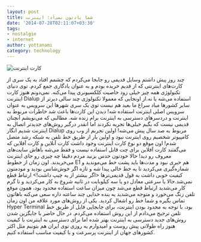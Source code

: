 ```yaml
---
layout: post
title: شما یادتون نمی‌آد: اینترنت
date: '2014-07-28T02:11:07+03:30'
tags:
- nostalgie
- internet
author: yottanami
category: technology
---
```

![کارت اینترنت](https://dl.dropboxusercontent.com/u/106779105/blog/net.jpg)

چند روز پیش داشتم وسایل قدیمی رو جابجا می‌کردم که چشمم افتاد به یک سری از کارت‌های اینترنتی که از قدیم خریده بودم و به عنوان یادگاری جمع کردم. توی دنیای تکنولوژی همه چیز خیلی زود خاصیت کلکسیونری پیدا می‌کنه. نمی‌دونم هنوز کارت اینترنت Dialup استفاده می‌شه یا نه.از اونجایی که معمولا تکنولوژی چند سالی دیرتر از سایر کشورها میاد سراغ ما بعید هم نیست توی یک سری شهرها این سرویس به عنوان سرویس اصلی اینترنت استفاده شه!
دیدن این کارت‌ها باعث شد خاطرات مربوط به اینترنت و دردسرهای دسترسی به اینترنت برام زنده شه. مطالبی که می‌نویشم آنچنان قدیمی‌ نیست که بگیم خیلی‌ها تجربه نکردند اما انقدر درگیر روش‌های جدیدتر اتصال به اینترنت شدیم انگار Dialup مربوط به صد سال پیش می‌شه! اولین تجربم از وب روی کامپیوتر شخصیم روی اینترنت نبود و اولین بار از طریق خط تلفن به شبکه رشد متصل شدم!
اون موقع دو نوع کارت اینترنت وجود داشت کارت آنلاین و کارت آفلاین که می‌گفتند کارت آفلاین برای چت قابل استفاده نیست و فقط می‌شه باهاش سایت‌های معروف رو دید! حالا خودتون حدس بزنید مردم دقیقا چه چیزی رو جای اینترنت می‌خریدند.
اون زمان از خطوط E1 هم خبری نبود و مدت‌ها باید پشت خط می‌موندید و شماره‌گیری می‌کردید تا یه خط خالی پیدا شه و تازه اگر خوش‌شانس بودید و مودمتون کیفیت خوبی داشت به قول قدیمی‌ترها <اگر بیشتر از یه چیپ داشت!> ارتباط قطع نمی‌شد.حالا با سرعتی معادل دو یا سه کیلوبایت در ثانیه شروع به کار می‌کردید و تا گرم کار می‌شدید ارتباط قطع می‌شد چون میزان ساعت استفاده محدود بود، همون موقع تلفن زنگ می‌خورد و متوجه می‌شدید یه بنده خدایی چند ساعته داره سعی می‌کنه باهاتون تماس بگیره و شما خط رو اشغال کردید.
یکی از روش‌های مورد علاقه من اون زمان Hyper Terminal بود، با توجه به محدود بودن اینترنت، برای جابجایی فایل از طریق خط تلفن ترجیح می‌دادم از این روش استفاده می‌کردم.
در حال حاضر با جایگزین شدن روش‌های جدید دسترسی به اینترنت بهتر شده اما برای دسترسی به اینترنت با کیفیت هنوز راه طولانی پیش روست و امیدوارم یه روزی توی ایران هم بتونیم مثل اکثر کشورهای جهان از اینترنت پرسرعت و با کیفیت مناسب استفاده کنیم.